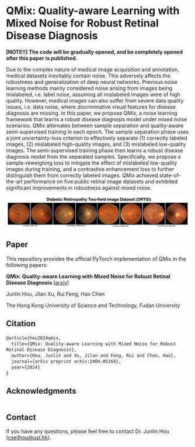 # QMix: Quality-aware Learning with Mixed Noise for Robust Retinal Disease Diagnosis



**[NOTE!!] The code will be gradually opened, and be completely opened after this paper is published.**

Due to the complex nature of medical image acquisition and annotation, medical datasets inevitably contain noise. This adversely affects the robustness and generalization of deep neural networks. Previous noise learning methods mainly considered noise arising from images being mislabeled, i.e. label noise, assuming all mislabeled images were of high quality. However, medical images can also suffer from severe data quality issues, i.e. data noise, where discriminative visual features for disease diagnosis are missing. In this paper, we propose QMix, a noise learning framework that learns a robust disease diagnosis model under mixed noise scenarios.
QMix alternates between sample separation and quality-aware semi-supervised training in each epoch. The sample separation phase uses a joint uncertainty-loss criterion to effectively separate (1) correctly labeled images, (2) mislabeled high-quality images, and (3) mislabeled low-quality images. The semi-supervised training phase then learns a robust disease diagnosis model from the separated samples. Specifically, we propose a sample-reweighing loss to mitigate the effect of mislabeled low-quality images during training, and a contrastive enhancement loss to further distinguish them from correctly labeled images. QMix achieved state-of-the-art performance on five public retinal image datasets and exhibited significant improvements in robustness against mixed noise. 

![](https://github.com/FDU-VTS/DRTiD/blob/main/src/intro2.png)


## Paper
This repository provides the official PyTorch implementation of QMix in the following papers:

**QMix: Quality-aware Learning with Mixed Noise for Robust Retinal Disease Diagnosis** [[arxiv](https://arxiv.org/pdf/2404.05169)]

Junlin Hou, Jilan Xu, Rui Feng, Hao Chen

The Hong Kong University of Science and Technology, Fudan University

## Citation
```
@article{hou2024qmix,
  title={QMix: Quality-aware Learning with Mixed Noise for Robust Retinal Disease Diagnosis},
  author={Hou, Junlin and Xu, Jilan and Feng, Rui and Chen, Hao},
  journal={arXiv preprint arXiv:2404.05169},
  year={2024}
}
```

## Acknowledgments

```

```

## Contact

If you have any questions, please feel free to contact Dr. Junlin Hou (csejlhou@ust.hk).
